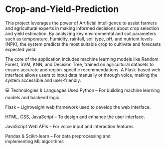 # Crop-and-Yield-Prediction
This project leverages the power of Artificial Intelligence to assist farmers and agricultural experts in making informed decisions about crop selection and yield estimation. By analyzing key environmental and soil parameters such as temperature, humidity, rainfall, soil type, pH, and nutrient levels (NPK), the system predicts the most suitable crop to cultivate and forecasts expected yield.

The core of the application includes machine learning models like Random Forest, SVM, KNN, and Decision Tree, trained on agricultural datasets to ensure accurate and region-specific recommendations. A Flask-based web interface allows users to input data manually or through voice, making the system accessible and user-friendly.

💻 Technologies & Languages Used Python – For building machine learning models and backend logic.

Flask – Lightweight web framework used to develop the web interface.

HTML, CSS, JavaScript – To design and enhance the user interface.

JavaScript Web APIs – For voice input and interaction features.

Pandas & Scikit-learn – For data preprocessing and implementing ML algorithms
